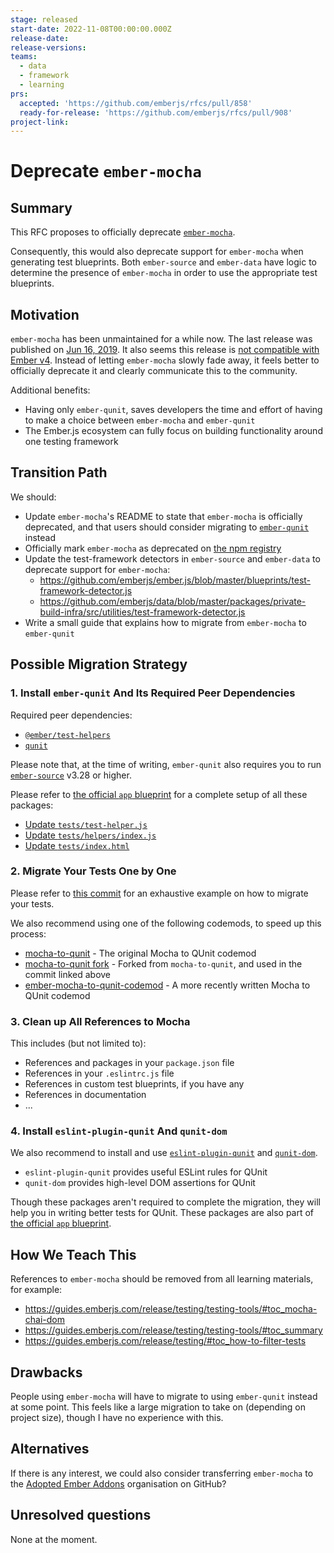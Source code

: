 ```yaml
---
stage: released
start-date: 2022-11-08T00:00:00.000Z
release-date:
release-versions:
teams:
  - data
  - framework
  - learning
prs:
  accepted: 'https://github.com/emberjs/rfcs/pull/858'
  ready-for-release: 'https://github.com/emberjs/rfcs/pull/908'
project-link:
---
```


<!---
Directions for above:

stage: Leave as is
start-date: Fill in with today's date, 2032-12-01T00:00:00.000Z
release-date: Leave as is
release-versions: Leave as is
teams: Include only the [team(s)](README.md#relevant-teams) for which this RFC applies
prs:
  accepted: Fill this in with the URL for the Proposal RFC PR
project-link: Leave as is
-->

# Deprecate `ember-mocha`

## Summary

This RFC proposes to officially deprecate [`ember-mocha`](https://github.com/emberjs/ember-mocha).

Consequently, this would also deprecate support for `ember-mocha` when 
generating test blueprints. Both `ember-source` and `ember-data` have logic to 
determine the presence of `ember-mocha` in order to use the appropriate test blueprints.

## Motivation

`ember-mocha` has been unmaintained for a while now. The last release was 
published on [Jun 16, 2019](https://github.com/emberjs/ember-mocha/releases/tag/v0.16.0). 
It also seems this release is [not compatible with Ember v4](https://github.com/emberjs/ember-mocha/issues/691). 
Instead of letting `ember-mocha` slowly fade away, it feels better to officially deprecate 
it and clearly communicate this to the community.

Additional benefits:

- Having only `ember-qunit`, saves developers the time and effort of having to make a choice between `ember-mocha` and `ember-qunit`
- The Ember.js ecosystem can fully focus on building functionality around one testing framework

## Transition Path

We should:

- Update `ember-mocha`'s README to state that `ember-mocha` is officially 
deprecated, and that users should consider migrating to [`ember-qunit`](https://github.com/emberjs/ember-qunit) instead
- Officially mark `ember-mocha` as deprecated on [the npm registry](https://www.npmjs.com/)
- Update the test-framework detectors in `ember-source` and `ember-data` to 
deprecate support for `ember-mocha`:
  - https://github.com/emberjs/ember.js/blob/master/blueprints/test-framework-detector.js
  - https://github.com/emberjs/data/blob/master/packages/private-build-infra/src/utilities/test-framework-detector.js
- Write a small guide that explains how to migrate from `ember-mocha` to `ember-qunit`

## Possible Migration Strategy

### 1. Install `ember-qunit` And Its Required Peer Dependencies

Required peer dependencies:

- [`@ember/test-helpers`](https://github.com/emberjs/ember-test-helpers)
- [`qunit`](https://github.com/qunitjs)

Please note that, at the time of writing, `ember-qunit` also requires you to run [`ember-source`](https://github.com/emberjs/ember.js) v3.28 or higher.

Please refer to [the official `app` blueprint](https://github.com/ember-cli/ember-cli/tree/master/blueprints/app/files) for a complete setup of all these packages:

- [Update `tests/test-helper.js`](https://github.com/ember-cli/ember-cli/blob/master/blueprints/app/files/tests/test-helper.ts)
- [Update `tests/helpers/index.js`](https://github.com/ember-cli/ember-cli/blob/master/blueprints/app/files/tests/helpers/index.ts)
- [Update `tests/index.html`](https://github.com/ember-cli/ember-cli/blob/master/blueprints/app/files/tests/index.html#L23-L28)

### 2. Migrate Your Tests One by One

Please refer to [this commit](https://github.com/1024pix/pix/pull/5258/commits/b0eccbdb63caee853d67d2b368c9f6079a334a08) for an exhaustive example on how to migrate your tests.

We also recommend using one of the following codemods, to speed up this process:

- [mocha-to-qunit](https://github.com/freshworks/ember-freshdesk-codemods/tree/master/transforms/mocha-to-qunit) - The original Mocha to QUnit codemod
- [mocha-to-qunit fork](https://github.com/1024pix/ember-codemods/tree/master/transforms/mocha-to-qunit) - Forked from `mocha-to-qunit`, and used in the commit linked above
- [ember-mocha-to-qunit-codemod](https://github.com/yads/ember-mocha-to-qunit-codemod) - A more recently written Mocha to QUnit codemod

### 3. Clean up All References to Mocha

This includes (but not limited to):

- References and packages in your `package.json` file
- References in your `.eslintrc.js` file
- References in custom test blueprints, if you have any
- References in documentation
- ...

### 4. Install `eslint-plugin-qunit` And `qunit-dom`

We also recommend to install and use [`eslint-plugin-qunit`](https://github.com/platinumazure/eslint-plugin-qunit) and [`qunit-dom`](https://github.com/mainmatter/qunit-dom).

- `eslint-plugin-qunit` provides useful ESLint rules for QUnit
- `qunit-dom` provides high-level DOM assertions for QUnit

Though these packages aren't required to complete the migration, they will help you in writing better tests for QUnit. These packages are also part of [the official `app` blueprint](https://github.com/ember-cli/ember-cli/tree/master/blueprints/app/files).

## How We Teach This

References to `ember-mocha` should be removed from all learning materials, for example:

- https://guides.emberjs.com/release/testing/testing-tools/#toc_mocha-chai-dom
- https://guides.emberjs.com/release/testing/testing-tools/#toc_summary
- https://guides.emberjs.com/release/testing/#toc_how-to-filter-tests

## Drawbacks

People using `ember-mocha` will have to migrate to using `ember-qunit` instead 
at some point. This feels like a large migration to take on (depending on project size), 
though I have no experience with this.

## Alternatives

If there is any interest, we could also consider transferring `ember-mocha` to 
the [Adopted Ember Addons](https://github.com/adopted-ember-addons) organisation on GitHub?

## Unresolved questions

None at the moment.